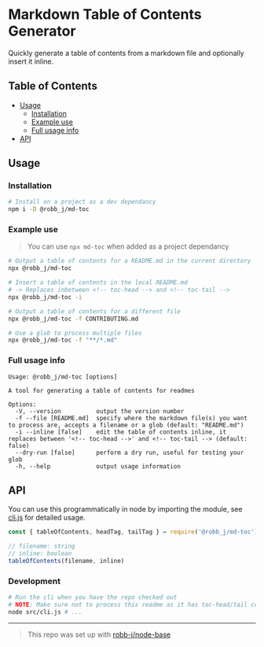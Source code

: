 # Markdown Table of Contents Generator

Quickly generate a table of contents from a markdown file and optionally insert it inline.

## Table of Contents

- [Usage](#usage)
  - [Installation](#installation)
  - [Example use](#example-use)
  - [Full usage info](#full-usage-info)
- [API](#api)

## Usage

### Installation

```bash
# Install on a project as a dev dependancy
npm i -D @robb_j/md-toc
```

### Example use

> You can use `npx md-toc` when added as a project dependancy

```bash
# Output a table of contents for a README.md in the current directory
npx @robb_j/md-toc

# Insert a table of contents in the local README.md
# -> Replaces inbetween <!-- toc-head --> and <!-- toc-tail -->
npx @robb_j/md-toc -i

# Output a table of contents for a different file
npx @robb_j/md-toc -f CONTRIBUTING.md

# Use a glob to process multiple files
npx @robb_j/md-toc -f "**/*.md"
```

### Full usage info

```
Usage: @robb_j/md-toc [options]

A tool for generating a table of contents for readmes

Options:
  -V, --version          output the version number
  -f --file [README.md]  specify where the markdown file(s) you want to process are, accepts a filename or a glob (default: "README.md")
  -i --inline [false]    edit the table of contents inline, it replaces between '<!-- toc-head -->' and <!-- toc-tail --> (default: false)
  --dry-run [false]      perform a dry run, useful for testing your glob
  -h, --help             output usage information
```

## API

You can use this programmatically in node by importing the module,
see [cli.js](/src/cli.js) for detailed usage.

```js
const { tableOfContents, headTag, tailTag } = require('@robb_j/md-toc')

// filename: string
// inline: boolean
tableOfContents(filename, inline)
```

### Development

```bash
# Run the cli when you have the repo checked out
# NOTE: Make sure not to process this readme as it has toc-head/tail comments in for documentation only
node src/cli.js # ...
```

---

> This repo was set up with [robb-j/node-base](https://github.com/robb-j/node-base)
